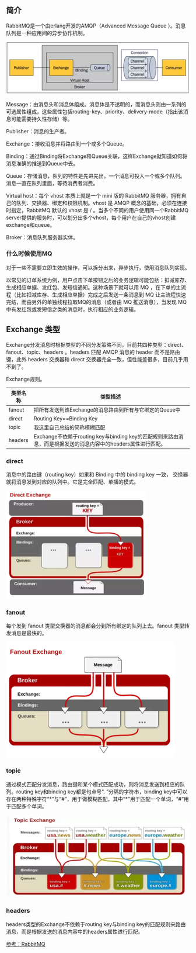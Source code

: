 ## 简介

RabbitMQ是一个由erlang开发的AMQP（Advanced Message Queue ）。消息队列是一种应用间的异步协作机制。

![image-20200718104019614](../img/rabbitmq.png)

Message：由消息头和消息体组成。消息体是不透明的，而消息头则由一系列的可选属性组成，这些属性包括routing-key、priority、delivery-mode（指出该消息可能需要持久性存储）等。

Publisher：消息的生产者。

Exchange：接收消息并将路由到一个或多个Queue。

Binding：通过Binding将Exchange和Queue关联，这样Exchange就知道如何将消息准确的推送到Queue中去。

Queue：存储消息，队列的特性是先进先出。一个消息可投入一个或多个队列。消息一直在队列里面，等待消费者消费。

Virtual host：每个 vhost 本质上就是一个 mini 版的 RabbitMQ 服务器，拥有自己的队列、交换器、绑定和权限机制。vhost 是 AMQP 概念的基础，必须在连接时指定，RabbitMQ 默认的 vhost 是 / 。当多个不同的用户使用同一个RabbitMQ server提供的服务时，可以划分出多个vhost，每个用户在自己的vhost创建exchange和queue。

Broker：消息队列服务器实体。

### 什么时候使用MQ

对于一些不需要立即生效的操作，可以拆分出来，异步执行，使用消息队列实现。

以常见的订单系统为例，用户点击下单按钮之后的业务逻辑可能包括：扣减库存、生成相应单据、发红包、发短信通知。这种场景下就可以用 MQ ，在下单的主流程（比如扣减库存、生成相应单据）完成之后发送一条消息到 MQ 让主流程快速完结，而由另外的单独线程拉取MQ的消息（或者由 MQ 推送消息），当发现 MQ 中有发红包或发短信之类的消息时，执行相应的业务逻辑。

## Exchange 类型

Exchange分发消息时根据类型的不同分发策略不同，目前共四种类型：direct、fanout、topic、headers 。headers 匹配 AMQP 消息的 header 而不是路由键，此外 headers 交换器和 direct 交换器完全一致，但性能差很多，目前几乎用不到了。

Exchange规则。

| 类型名称 | 类型描述                                                     |
| -------- | ------------------------------------------------------------ |
| fanout   | 把所有发送到该Exchange的消息路由到所有与它绑定的Queue中      |
| direct   | Routing Key==Binding Key                                     |
| topic    | 我这里自己总结的简称模糊匹配                                 |
| headers  | Exchange不依赖于routing key与binding key的匹配规则来路由消息，而是根据发送的消息内容中的headers属性进行匹配。 |

### direct

消息中的路由键（routing key）如果和 Binding 中的 binding key 一致， 交换器就将消息发到对应的队列中。它是完全匹配、单播的模式。

![](../img/rabbitmq-direct.png)

### fanout

每个发到 fanout 类型交换器的消息都会分到所有绑定的队列上去。fanout 类型转发消息是最快的。

![](../img/rabbitmq-fanout.png)

### topic

通过模式匹配分发消息，路由键和某个模式匹配成功，则将消息发送到相应的队列。routing key和binding key都是句点号“. ”分隔的字符串，binding key中可以存在两种特殊字符“*”与“#”，用于做模糊匹配，其中“\*”用于匹配一个单词，“#”用于匹配多个单词。

![](../img/rabbitmq-topic.png)

### headers

headers类型的Exchange不依赖于routing key与binding key的匹配规则来路由消息，而是根据发送的消息内容中的headers属性进行匹配。



[参考：RabbitMQ](https://www.jianshu.com/p/79ca08116d57)